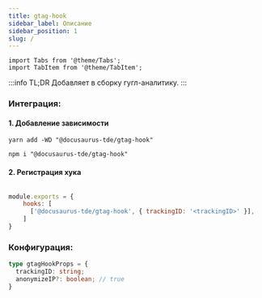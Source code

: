 ```yaml
---
title: gtag-hook
sidebar_label: Описание
sidebar_position: 1
slug: /
---
```


```mdx-code-block
import Tabs from '@theme/Tabs';
import TabItem from '@theme/TabItem';
```

:::info TL;DR
Добавляет в сборку гугл-аналитику.
:::

### Интеграция:

#### 1. Добавление зависимости

<Tabs groupId="package-manager">
<TabItem value="yarn">

```shell
yarn add -WD "@docusaurus-tde/gtag-hook"
```
</TabItem>

<TabItem value="npm">

```shell
npm i "@docusaurus-tde/gtag-hook"
```
</TabItem>
</Tabs>

#### 2. Регистрация хука
```javascript title="docusaurus-tde.config.js"

module.exports = {
    hooks: [
      ['@docusaurus-tde/gtag-hook', { trackingID: '<trackingID>' }],
    ]
}
```

### Конфигурация:
```typescript
type gtagHookProps = {
  trackingID: string;
  anonymizeIP?: boolean; // true
}
```
